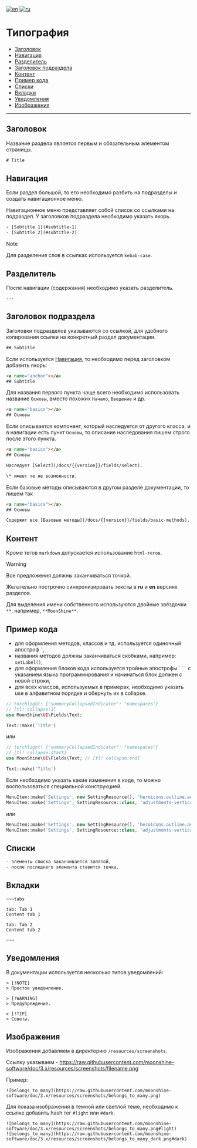 [![en](https://img.shields.io/badge/lang-en-red.svg)](README.md)
[![ru](https://img.shields.io/badge/lang-ru-red.svg)](#)

# Типография

- [Заголовок](#title)
- [Навигация](#navigations)
- [Разделитель](#divider)
- [Заголовок подраздела](#subtitle)
- [Контент](#content)
- [Пример кода](#code)
- [Списки](#list)
- [Вкладки](#tabs)
- [Уведомления](#alert)
- [Изображения](#images)

___

<a name="title"></a>
## Заголовок

Название раздела является первым и обязательным элементом страницы.

```html
# Title
```

<a name="navigations"></a>
## Навигация

Если раздел большой, то его необходимо разбить на подразделы и создать навигационное меню.

Навигационное меню представляет собой список со ссылками на подраздел. У заголовков подраздела необходимо указать якорь.

```html
- [Subtitle 1](#subtitle-1)
- [Subtitle 2](#subtitle-2)
```

> [!NOTE]
> Для разделения слов в ссылках используется `kebab-case`.

<a name="divider"></a>
## Разделитель

После навигации (содержания) необходимо указать разделитель.

```
---
```

<a name="subtitle"></a>
## Заголовок подраздела

Заголовки подразделов указываются со ссылкой, для удобного копирования ссылки на конкретный раздел документации.

```html
## Subtitle
```

Если используется [Навигация](#navigations), то необходимо перед заголовком добавить якорь:

```html
<a name="anchor"></a>
## Subtitle
```

Для названия первого пункта чаще всего необходимо использовать название `Основы`, вместо похожих `Начало`, `Введение` и др.

```html
<a name="basics"></a>
## Основы
```

Если описывается компонент, который наследуется от другого класса, и в навигации есть пункт `Основы`,
то описание наследования пишем строго после этого пункта.

```html
<a name="basics"></a>
## Основы

Наследует [Select](/docs/{{version}}/fields/select).

\* имеет те же возможности.

```

Если базовые методы описываются в другом разделе документации, то пишем так

```html
<a name="basics"></a>
## Основы

Содержит все [Базовые методы](/docs/{{version}}/fields/basic-methods).
```

<a name="content"></a>
## Контент

Кроме тегов `markdown` допускается использование `html-тегов`.

> [!WARNING]
> Все предложения должны заканчиваться точкой.

Желательно построчно синхронизировать тексты в **ru** и **en** версиях разделов.

Для выделения имени собственного используются двойные звёздочки `**`, например, `**MoonShine**`.

<a name="code"></a>
## Пример кода

- для оформления методов, классов и тд. используется одиночный апостроф ``` ` ```,
- названия методов должны заканчиваться скобками, например: `setLabel()`,
- для оформления блоков кода используется тройные апострофы ` ``` ` с указанием языка программирования и начинаться блок должен с новой строки,
- для всех классов, используемых в примерах, необходимо указать use в алфавитном порядке и обернуть их в collapse.

```php
// torchlight! {"summaryCollapsedIndicator": "namespaces"}
// [tl! collapse:1]
use MoonShine\UI\Fields\Text;

Text::make('Title')
```
или
```php
// torchlight! {"summaryCollapsedIndicator": "namespaces"}
// [tl! collapse:start]
use MoonShine\UI\Fields\Text; // [tl! collapse:end]

Text::make('Title')
```

Если необходимо указать какие изменения в коде, то можно воспользоваться специальной конструкцией.

```php
MenuItem::make('Settings', new SettingResource(), 'heroicons.outline.adjustments-vertical') // [tl! remove]
MenuItem::make('Settings', SettingResource::class, 'adjustments-vertical') // [tl! add]
```
или
```php
MenuItem::make('Settings', new SettingResource(), 'heroicons.outline.adjustments-vertical') // [tl! --]
MenuItem::make('Settings', SettingResource::class, 'adjustments-vertical') // [tl! ++]
```

<a name="list"></a>
## Списки

```html
- элементы списка заканчивается запятой,
- после последнего элемента ставится точка.
```

<a name="tabs"></a>
## Вкладки

```
~~~tabs

tab: Tab 1
Content tab 1

tab: Tab 2
Content tab 2

~~~
```

<a name="alert"></a>
## Уведомления

В документации используется несколько типов уведомлений:

```
> [!NOTE]
> Простое уведомление.
```

```
> [!WARNING]
> Предупреждение.
```

```
> [!TIP]
> Советы.
```

<a name="images"></a>
## Изображения

Изображения добавляем в директорию `/resources/screenshots`.

Ссылку указываем - https://raw.githubusercontent.com/moonshine-software/doc/3.x/resources/screenshots/filename.png

Пример:

```
![belongs_to_many](https://raw.githubusercontent.com/moonshine-software/doc/3.x/resources/screenshots/belongs_to_many.png)
```

Для показа изображения в темной или светлой теме, необходимо к ссылке добавить hash тег `#light` или `#dark`.

```
![belongs_to_many](https://raw.githubusercontent.com/moonshine-software/doc/3.x/resources/screenshots/belongs_to_many.png#light)
![belongs_to_many](https://raw.githubusercontent.com/moonshine-software/doc/3.x/resources/screenshots/belongs_to_many_dark.png#dark)
```
